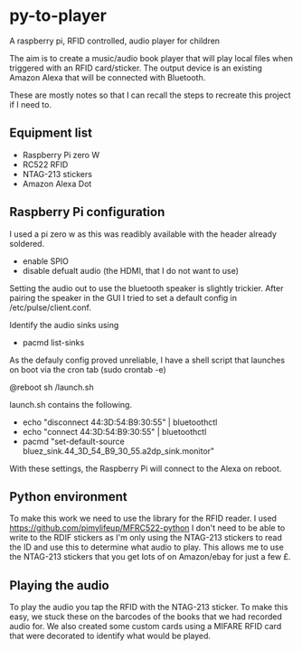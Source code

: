 # py-to-player
A raspberry pi, RFID controlled, audio player for children

The aim is to create a music/audio book player that will play local files when triggered with an RFID card/sticker. The output device is an existing Amazon Alexa that will be connected with Bluetooth.

These are mostly notes so that I can recall the steps to recreate this project if I need to.

## Equipment list
- Raspberry Pi zero W
- RC522 RFID
- NTAG-213 stickers
- Amazon Alexa Dot

## Raspberry Pi configuration
I used a pi zero w as this was readibly available with the header already soldered.
- enable SPIO
- disable defualt audio (the HDMI, that I do not want to use)
  
Setting the audio out to use the bluetooth speaker is slightly trickier. After pairing the speaker in the GUI I tried to set a default config in
/etc/pulse/client.conf.

Identify the audio sinks using
- pacmd list-sinks

As the defauly config proved unreliable, I have a shell script that launches on boot via the cron tab (sudo crontab -e)

@reboot sh /launch.sh

launch.sh contains the following.
- echo "disconnect 44:3D:54:B9:30:55" | bluetoothctl 
- echo "connect 44:3D:54:B9:30:55" | bluetoothctl
- pacmd "set-default-source bluez_sink.44_3D_54_B9_30_55.a2dp_sink.monitor"

With these settings, the Raspberry Pi will connect to the Alexa on reboot.

## Python environment
To make this work we need to use the library for the RFID reader. I used https://github.com/pimylifeup/MFRC522-python
I don't need to be able to write to the RDIF stickers as I'm only using the NTAG-213 stickers to read the ID and use this to determine what audio to play. This allows me to use the NTAG-213 stickers that you get lots of on Amazon/ebay for just a few £.

## Playing the audio
To play the audio you tap the RFID with the NTAG-213 sticker. To make this easy, we stuck these on the barcodes of the books that we had recorded audio for.
We also created some custom cards using a MIFARE RFID card that were decorated to identify what would be played.



